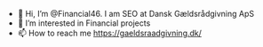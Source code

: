 - 👋 Hi, I’m @Financial46. I am SEO at Dansk Gældsrådgivning ApS
- 👀 I’m interested in Financial projects
- 📫 How to reach me https://gaeldsraadgivning.dk/
<!---
Financial46/Financial46 is a ✨ special ✨ repository because its `README.md` (this file) appears on your GitHub profile.
You can click the Preview link to take a look at your changes.
--->
